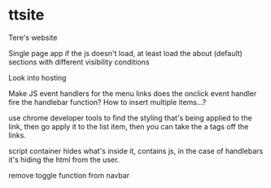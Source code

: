 # ttsite
Tere's website



Single page app
if the js doesn't load, at least load the about (default)
sections with different visibility conditions

Look into hosting

Make JS event handlers for the menu links
does the onclick event handler fire the handlebar function?
How to insert multiple items...?



use chrome developer tools to find the styling that's being applied to the link, then go apply it to the list item, then you can take the a tags off the links.



script container hides what's inside it, contains js, in the case of handlebars it's hiding the html from the user.

remove toggle function from navbar
